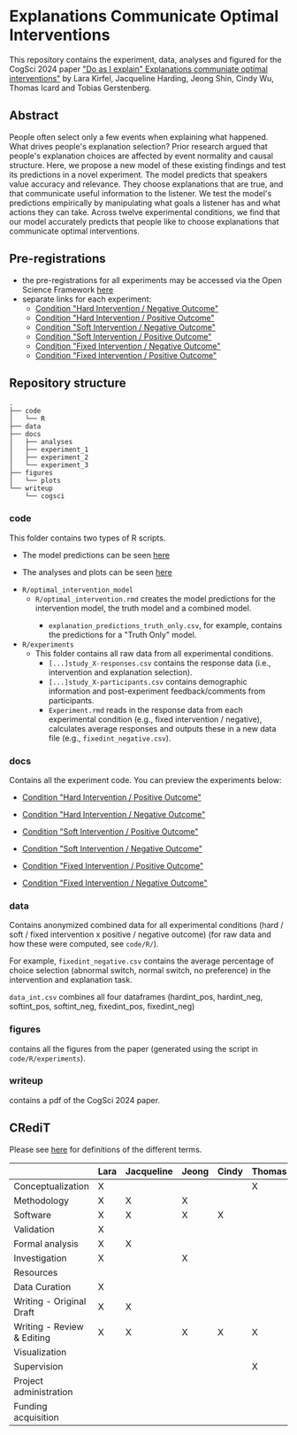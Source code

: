 # Explanations Communicate Optimal Interventions


This repository contains the experiment, data, analyses and figured for the  CogSci 2024 paper <a href="https://psyarxiv.com/XXX/">"Do as I explain" Explanations communiate optimal interventions"</a> by Lara Kirfel, Jacqueline Harding, Jeong Shin, Cindy Wu, Thomas Icard and Tobias Gerstenberg.

## Abstract

People often select only a few events when explaining what happened. What drives people's explanation selection? Prior research argued that people's explanation choices are affected by event normality and causal structure. Here, we propose a new model of these existing findings and test its predictions in a novel experiment. The model predicts that speakers value accuracy and relevance. They choose explanations that are true, and that communicate useful information to the listener. We test the model's predictions empirically by manipulating what goals a listener has and what actions they can take. Across twelve experimental conditions, we find that our model accurately predicts that people like to choose explanations that communicate optimal interventions.

## Pre-registrations

- the pre-registrations for all experiments may be accessed via the Open Science Framework [here](https://osf.io/fpyst/)
- separate links for each experiment:
  - [Condition "Hard Intervention / Negative Outcome"](https://osf.io/8k9sy)
  - [Condition "Hard Intervention / Positive Outcome"](https://osf.io/7qzu9)
  - [Condition "Soft Intervention / Negative Outcome"](https://osf.io/aw286)
  - [Condition "Soft Intervention / Positive Outcome"](https://osf.io/dmgcw)
  - [Condition "Fixed Intervention / Negative Outcome"](https://osf.io/49bfq)
  - [Condition "Fixed Intervention / Positive Outcome"](https://osf.io/rbu7y)

## Repository structure

```
.
├── code
│   └── R
├── data
├── docs
│   ├── analyses
│   ├── experiment_1
│   ├── experiment_2
│   └── experiment_3
├── figures
│   └── plots
└── writeup
    └── cogsci
```

### code

This folder contains two types of R scripts. 

- The model predictions can be seen [here](https://cicl-stanford.github.io/explanation_intervention/analyses/model/index.html) 

- The analyses and plots can be seen [here](https://cicl-stanford.github.io/explanation_intervention/analyses/experiments/index.html)

<ul>
  <li><code>R/optimal_intervention_model</code>
    <ul>
      <li> <code>R/optimal_intervention.rmd</code> creates the model predictions for the intervention model, the truth model and a combined model.</li>
          <ul>
      <li><code>explanation_predictions_truth_only.csv</code>, for example, contains the predictions for a "Truth Only" model.</li>
           </ul>
    </ul>
  </li>
  <li><code>R/experiments</code>
    <ul>
      <li> This folder contains all raw data from all experimental conditions.
        <ul>
          <li><code>[...]study_X-responses.csv</code> contains the response data (i.e., intervention and explanation selection).</li>
          <li><code>[...]study_X-participants.csv</code> contains demographic information and post-experiment feedback/comments from participants.</li>
          <li><code>Experiment.rmd</code> reads in the response data from each experimental condition (e.g., fixed intervention / negative), calculates average responses and outputs these in a new data file (e.g., <code>fixedint_negative.csv</code>).
          </li>
        </ul>
      </li>
    </ul>
  </li>
</ul>

### docs

Contains all the experiment code. You can preview the experiments below:

- [Condition "Hard Intervention / Positive Outcome"](https://cicl-stanford.github.io/explanation_intervention/experiment_1/index.html?condition=1)

- [Condition "Hard Intervention / Negative Outcome"](https://cicl-stanford.github.io/explanation_intervention/experiment_1/index.html?condition=3)

- [Condition "Soft Intervention / Positive Outcome"](https://cicl-stanford.github.io/explanation_intervention/experiment_2/index.html?condition=1)

- [Condition "Soft Intervention / Negative Outcome"](https://cicl-stanford.github.io/explanation_intervention/experiment_2/index.html?condition=3)

- [Condition "Fixed Intervention / Positive Outcome"](https://cicl-stanford.github.io/explanation_intervention/experiment_3/index.html?condition=1)

- [Condition "Fixed Intervention / Negative Outcome"](https://cicl-stanford.github.io/explanation_intervention/experiment_3/index.html?condition=3)


### data

Contains anonymized combined data for all experimental conditions (hard / soft / fixed intervention x positive / negative outcome) (for raw data and how these were computed, see <code>code/R/</code>). 

For example, <code>fixedint_negative.csv</code> contains the average percentage of choice selection (abnormal switch, normal switch, no preference) in the intervention and explanation task. 

<code>data_int.csv</code> combines all four dataframes (hardint_pos, hardint_neg, softint_pos, softint_neg, fixedint_pos, fixedint_neg)


### figures

contains all the figures from the paper (generated using the script in <code>code/R/experiments</code>).

### writeup

contains a pdf of the CogSci 2024 paper.

## CRediT

Please see [here](https://www.elsevier.com/researcher/author/policies-and-guidelines/credit-author-statement) for definitions of the different terms. 

|                        | Lara | Jacqueline | Jeong | Cindy | Thomas | Tobias |
|----------------------------|------|------------|-------|-------|--------|--------|
| Conceptualization          | X    |            |       |       | X      | X      |
| Methodology                | X    | X          | X     |       |        | X      |
| Software                   | X    | X          | X     | X     |        | X      |
| Validation                 | X    |            |       |       |        | X      |
| Formal analysis            | X    | X          |       |       |        | X      |
| Investigation              | X    |            | X     |       |        |        |
| Resources                  |      |            |       |       |        |        |
| Data Curation              | X    |            |       |       |        | X      |
| Writing - Original Draft   | X    | X          |       |       |        |        |
| Writing - Review & Editing | X    | X          | X     | X     | X      | X      |
| Visualization              |      |            |       |       |        | X      |
| Supervision                |      |            |       |       | X      | X      |
| Project administration     |      |            |       |       |        | X      |
| Funding acquisition        |      |            |       |       |        | X      |